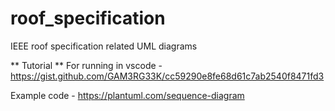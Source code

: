 # roof_specification
IEEE roof specification related UML diagrams

** Tutorial **
For running in vscode - https://gist.github.com/GAM3RG33K/cc59290e8fe68d61c7ab2540f8471fd3

Example code - https://plantuml.com/sequence-diagram
